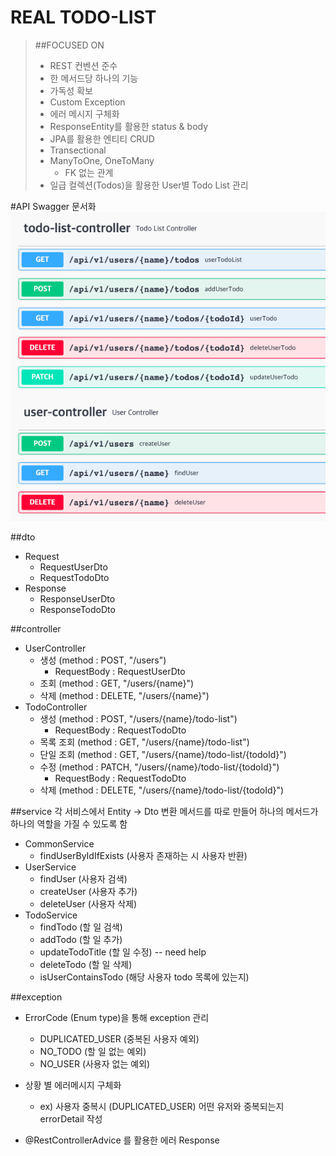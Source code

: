 # REAL TODO-LIST
> ##FOCUSED ON
>- REST 컨벤션 준수
>- 한 메서드당 하나의 기능
>  - 가독성 확보
>- Custom Exception
>  - 에러 메시지 구체화
>- ResponseEntity를 활용한 status & body
>- JPA를 활용한 엔티티 CRUD
>  - Transectional
>  - ManyToOne, OneToMany
>    - FK 없는 관계
>-  일급 컬렉션(Todos)을 활용한 User별 Todo List 관리


#API
Swagger 문서화
![img.png](img.png)

##dto
- Request
  - RequestUserDto
  - RequestTodoDto
- Response
  - ResponseUserDto
  - ResponseTodoDto

##controller
- UserController
  - 생성 (method : POST, "/users")
    - RequestBody : RequestUserDto
  - 조회 (method : GET, "/users/{name}")
  - 삭제 (method : DELETE, "/users/{name}")
- TodoController
  - 생성  (method : POST, "/users/{name}/todo-list")
    - RequestBody : RequestTodoDto
  - 목록 조회 (method : GET, "/users/{name}/todo-list")
  - 단일 조회 (method : GET, "/users/{name}/todo-list/{todoId}")
  - 수정 (method : PATCH, "/users/{name}/todo-list/{todoId}")
    - RequestBody : RequestTodoDto
  - 삭제 (method : DELETE, "/users/{name}/todo-list/{todoId}")

##service
각 서비스에서 Entity -> Dto 변환 메서드를 따로 만들어 하나의 메서드가 하나의 역할을 가질 수 있도록 함
- CommonService
  - findUserByIdIfExists (사용자 존재하는 시 사용자 반환)
- UserService
  - findUser (사용자 검색)
  - createUser (사용자 추가)
  - deleteUser (사용자 삭제)
- TodoService
  - findTodo (할 일 검색)
  - addTodo (할 일 추가)
  - updateTodoTitle (할 일 수정) -- need help
  - deleteTodo (할 일 삭제)
  - isUserContainsTodo (해당 사용자 todo 목록에 있는지)

##exception
- ErrorCode (Enum type)을 통해 exception 관리
  - DUPLICATED_USER (중복된 사용자 예외)
  - NO_TODO (할 일 없는 예외)
  - NO_USER (사용자 없는 예외)

- 상황 별 에러메시지 구체화
  - ex) 사용자 중복시 (DUPLICATED_USER) 어떤 유저와 중복되는지 errorDetail 작성
- @RestControllerAdvice 를 활용한 에러 Response